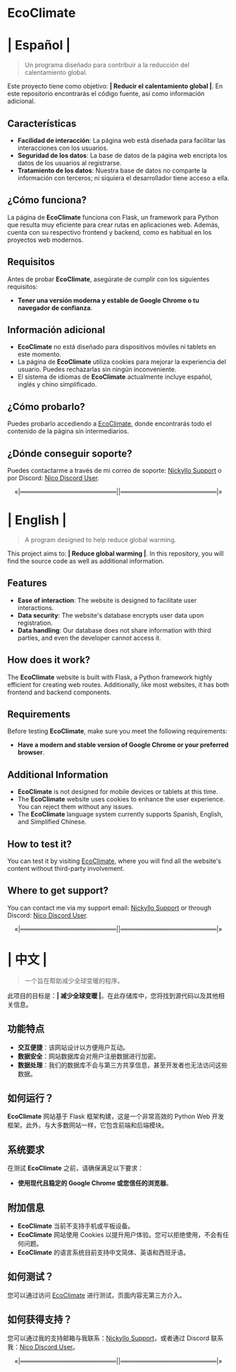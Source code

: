 # **EcoClimate**

# **| Español |**

> Un programa diseñado para contribuir a la reducción del calentamiento global.

Este proyecto tiene como objetivo: **| Reducir el calentamiento global |**. En este repositorio encontrarás el código fuente, así como información adicional.

## **Características**

- **Facilidad de interacción**: La página web está diseñada para facilitar las interacciones con los usuarios.
- **Seguridad de los datos**: La base de datos de la página web encripta los datos de los usuarios al registrarse.
- **Tratamiento de los datos**: Nuestra base de datos no comparte la información con terceros; ni siquiera el desarrollador tiene acceso a ella.

## **¿Cómo funciona?**

La página de **EcoClimate** funciona con Flask, un framework para Python que resulta muy eficiente para crear rutas en aplicaciones web. Además, cuenta con su respectivo frontend y backend, como es habitual en los proyectos web modernos.

## **Requisitos**

Antes de probar **EcoClimate**, asegúrate de cumplir con los siguientes requisitos:

- **Tener una versión moderna y estable de Google Chrome o tu navegador de confianza**.

## **Información adicional**

- **EcoClimate** no está diseñado para dispositivos móviles ni tablets en este momento.
- La página de **EcoClimate** utiliza cookies para mejorar la experiencia del usuario. Puedes rechazarlas sin ningún inconveniente.
- El sistema de idiomas de **EcoClimate** actualmente incluye español, inglés y chino simplificado.

## **¿Cómo probarlo?**

Puedes probarlo accediendo a [EcoClimate](http://192.168.0.3:5000/), donde encontrarás todo el contenido de la página sin intermediarios.

## **¿Dónde conseguir soporte?**

Puedes contactarme a través de mi correo de soporte: [Nickyllo Support](mailto:nickyllowilches@gmail.com?subject=Soporte%20EcoClimate&body=Hola,%20necesito%20soporte%20para%20EcoClimate...) o por Discord: [Nico Discord User](https://discordapp.com/users/1309846092711596037).

<div align="center">«|══════════════════════||══════════════════════|»</div>
                                                                          
# **| English |**

> A program designed to help reduce global warming.

This project aims to: **| Reduce global warming |**. In this repository, you will find the source code as well as additional information.

## **Features**

- **Ease of interaction**: The website is designed to facilitate user interactions.
- **Data security**: The website's database encrypts user data upon registration.
- **Data handling**: Our database does not share information with third parties, and even the developer cannot access it.

## **How does it work?**

The **EcoClimate** website is built with Flask, a Python framework highly efficient for creating web routes. Additionally, like most websites, it has both frontend and backend components.

## **Requirements**

Before testing **EcoClimate**, make sure you meet the following requirements:

- **Have a modern and stable version of Google Chrome or your preferred browser**.

## **Additional Information**

- **EcoClimate** is not designed for mobile devices or tablets at this time.
- The **EcoClimate** website uses cookies to enhance the user experience. You can reject them without any issues.
- The **EcoClimate** language system currently supports Spanish, English, and Simplified Chinese.

## **How to test it?**

You can test it by visiting [EcoClimate](http://192.168.0.3:5000/), where you will find all the website's content without third-party involvement.

## **Where to get support?**

You can contact me via my support email: [Nickyllo Support](mailto:nickyllowilches@gmail.com?subject=EcoClimate%20Support&body=Hello,%20I%20need%20support%20for%20EcoClimate...) or through Discord: [Nico Discord User](https://discordapp.com/users/1309846092711596037).

<div align="center">«|══════════════════════||══════════════════════|»</div>

# **| 中文 |**

> 一个旨在帮助减少全球变暖的程序。

此项目的目标是：**| 减少全球变暖 |**。在此存储库中，您将找到源代码以及其他相关信息。

## **功能特点**

- **交互便捷**：该网站设计以方便用户互动。
- **数据安全**：网站数据库会对用户注册数据进行加密。
- **数据处理**：我们的数据库不会与第三方共享信息，甚至开发者也无法访问这些数据。

## **如何运行？**

**EcoClimate** 网站基于 Flask 框架构建，这是一个非常高效的 Python Web 开发框架。此外，与大多数网站一样，它包含前端和后端模块。

## **系统要求**

在测试 **EcoClimate** 之前，请确保满足以下要求：

- **使用现代且稳定的 Google Chrome 或您信任的浏览器**。

## **附加信息**

- **EcoClimate** 当前不支持手机或平板设备。
- **EcoClimate** 网站使用 Cookies 以提升用户体验。您可以拒绝使用，不会有任何问题。
- **EcoClimate** 的语言系统目前支持中文简体、英语和西班牙语。

## **如何测试？**

您可以通过访问 [EcoClimate](http://192.168.0.3:5000/) 进行测试，页面内容无第三方介入。

## **如何获得支持？**

您可以通过我的支持邮箱与我联系：[Nickyllo Support](mailto:nickyllowilches@gmail.com?subject=EcoClimate%20支持&body=你好，我需要EcoClimate的技术支持...)，或者通过 Discord 联系我：[Nico Discord User](https://discordapp.com/users/1309846092711596037)。

<div align="center">«|══════════════════════||══════════════════════|»</div>
